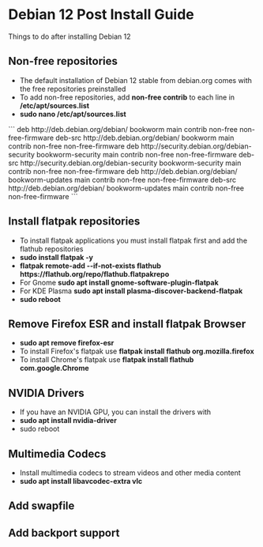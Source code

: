 # Debian 12 Post Install Guide

Things to do after installing Debian 12

## Non-free repositories

<ul>
  <li>The default installation of Debian 12 stable from debian.org comes with the free repositories preinstalled</li>
  <li>To add non-free repositories, add <strong>non-free contrib</strong> to each line in <strong>/etc/apt/sources.list</strong></li>
  <li><strong>sudo nano /etc/apt/sources.list</strong></li>
</ul>
  ```
  deb http://deb.debian.org/debian/ bookworm main contrib non-free non-free-firmware
  deb-src http://deb.debian.org/debian/ bookworm main contrib non-free non-free-firmware
  deb http://security.debian.org/debian-security bookworm-security main contrib non-free non-free-firmware
  deb-src http://security.debian.org/debian-security bookworm-security main contrib non-free non-free-firmware
  deb http://deb.debian.org/debian/ bookworm-updates main contrib non-free non-free-firmware
  deb-src http://deb.debian.org/debian/ bookworm-updates main contrib non-free non-free-firmware
  ```

## Install flatpak repositories

<ul>
  <li>To install flatpak applications you must install flatpak first and add the flathub repositories</li>
  <li><strong>sudo install flatpak -y</strong></li>
  <li><strong>flatpak remote-add --if-not-exists flathub https://flathub.org/repo/flathub.flatpakrepo</strong></li>
  <li>For Gnome <strong>sudo apt install gnome-software-plugin-flatpak</strong></li>
  <li>For KDE Plasma <strong>sudo apt install plasma-discover-backend-flatpak</strong></li>
  <li><strong>sudo reboot</strong></li>
</ul>

## Remove Firefox ESR and install flatpak Browser

<ul>
  <li><strong>sudo apt remove firefox-esr</strong></li>
  <li>To install Firefox's flatpak use <strong>flatpak install flathub org.mozilla.firefox</strong></li>
  <li>To install Chrome's flatpak use <strong>flatpak install flathub com.google.Chrome</strong></li>
</ul>

## NVIDIA Drivers

<ul>
  <li>If you have an NVIDIA GPU, you can install the drivers with</li>
  <li><strong>sudo apt install nvidia-driver</strong></li>
  <li>sudo reboot</li>
</ul>

## Multimedia Codecs

<ul>
  <li>Install multimedia codecs to stream videos and other media content</li>
  <li><strong>sudo apt install libavcodec-extra vlc</strong></li>
</ul>

## Add swapfile

## Add backport support
